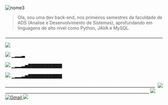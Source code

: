 


![nome3](https://user-images.githubusercontent.com/82064087/124029522-9e28e200-d9cb-11eb-94d4-e8d49d2a23d2.png)


> Ola, sou uma dev back-end, nos primeiros semestres da faculdade de ADS (Analise e Desenvolvimento de Sistemas),
> aprofundando em linguagens de alto nivel como Python, JAVA e MySQL.<h5>
____________________________________________________________________________________________________________________________________________________  

<img src="https://user-images.githubusercontent.com/82064087/124296740-ad757000-db30-11eb-9076-8348ea1af450.png"/>



<img src="https://img.icons8.com/color/48/000000/mysql-logo.png"/>   ▁▂▂▃
 

<img src="https://img.icons8.com/color/48/000000/java-coffee-cup-logo--v1.png"/>  ▁▂▂▃▅▇▇▇▇▇▇▇▇▇▇  
 
 
<img src="https://img.icons8.com/color/48/000000/python--v2.png"/>  ▁▂▂▃▅▇▇▇▇▇▇▇▇▇▇
 
<img align=right src="https://user-images.githubusercontent.com/82064087/124305346-5a54ea80-db3b-11eb-9ebb-40a094beab86.png"/>
___________________________________________________________________________________________________________________________________________________
<img src="https://user-images.githubusercontent.com/82064087/124298391-933c9180-db32-11eb-9fbc-6b252f01c42e.png"/>
 
<a href="mailto:princesad341@gmail.com" mailto="princesad341@gmail.com" target="_blank">
<img src="https://img.icons8.com/color/48/000000/gmail--v1.png" alt="Gmail">

</a>
  <a href="https://github.com/ClaudianeC" target="_blank">
  <img src="https://img.icons8.com/fluent/48/000000/github.png"/>
</a>



<!--
**ClaudianeC/ClaudianeC** is a ✨ _special_ ✨ repository because its `README.md` (this file) appears on your GitHub profile.

Here are some ideas to get you started:

- 🔭 I’m currently working on ...
- 🌱 I’m currently learning ...
- 👯 I’m looking to collaborate on ...
- 🤔 I’m looking for help with ...
- 💬 Ask me about ...
- 📫 How to reach me: ...
- 😄 Pronouns: ...
- ⚡ Fun fact: ...
-->
